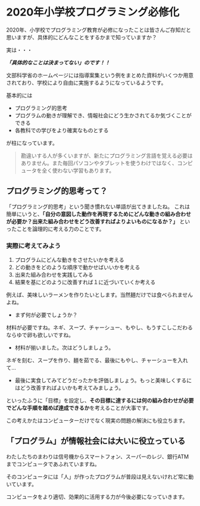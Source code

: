 # 2020年小学校プログラミング必修化

2020年、小学校でプログラミング教育が必修になったことは皆さんご存知だと思いますが、具体的にどんなことをするかまで知っていますか？

実は・・・

***「具体的なことは決まってない」のです！！***

文部科学省のホームページには指導案集という例をまとめた資料がいくつか用意されており、学校により自由に実施するようになっているようです。

基本的には

 - プログラミング的思考
 - プログラムの動きが理解でき、情報社会にどう生かされてるか気づくことができる
 - 各教科での学びをより確実なものとする

が柱になっています。

> 勘違いする人が多くいますが、新たにプログラミング言語を覚える必要はありません。また毎回パソコンやタブレットを使うわけではなく、コンピュータを全く使わない学習もあります。

## プログラミング的思考って？

「プログラミング的思考」という聞き慣れない単語が出てきましたね。
これは簡単にいうと、**「自分の意図した動作を再現するためにどんな動きの組み合わせが必要か？出来た組み合わせをどう改善すればよりよいものになるか？」** といったことを論理的に考える力のことです。

### 実際に考えてみよう

1. プログラムにどんな動きをさせたいかを考える
2. どの動きをどのような順序で動かせばいいかを考える
3. 出来た組み合わせを実践してみる
4. 結果を基にどのように改善すれば１に近づいていくか考える

例えば、美味しいラーメンを作りたいとします。当然麺だけでは食べられませんよね。

* まず何が必要でしょうか？

材料が必要ですね。ネギ、スープ、チャーシュー、もやし、もうすこしこだわるならゆで卵も欲しいですね。

* 材料が揃いました。次はどうしましょう。

ネギを刻む、スープを作り、麺を茹でる、最後にもやし、チャーシューを入れて…

* 最後に実食してみてどうだったかを評価しましょう。もっと美味しくするにはどう改善すればよいかも考えてみましょう。

といったふうに「目標」を設定し、**その目標に達するには何の組み合わせが必要でどんな手順を踏めば達成できるか**を考えることが大事です。

この考えかたはコンピューターだけでなく現実の問題の解決にも役立ちます。



## 「プログラム」が情報社会には大いに役立っている

わたしたちのまわりは信号機からスマートフォン、スーパーのレジ、銀行ATMまでコンピュータであふれていますね。

そのコンピュータには「人」が作ったプログラムが普段は見えないけれど常に動いています。

コンピュータをより適切、効果的に活用する力が今後必要になっていきます。



